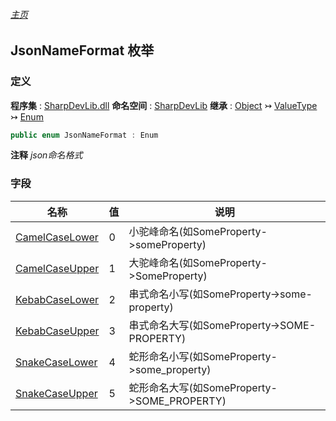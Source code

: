 ###### [主页](./Index.md "主页")
## JsonNameFormat 枚举
### 定义
**程序集** : [SharpDevLib.dll](./SharpDevLib.assembly.md "SharpDevLib.dll")
**命名空间** : [SharpDevLib](./SharpDevLib.namespace.md "SharpDevLib")
**继承** : [Object](https://learn.microsoft.com/en-us/dotnet/api/system.object "Object") ↣ [ValueType](https://learn.microsoft.com/en-us/dotnet/api/system.valuetype "ValueType") ↣ [Enum](https://learn.microsoft.com/en-us/dotnet/api/system.enum "Enum")
``` csharp
public enum JsonNameFormat : Enum
```
**注释**
*json命名格式*

### 字段
|名称|值|说明|
|---|---|---|
|[CamelCaseLower](./SharpDevLib.JsonNameFormat.CamelCaseLower.md "CamelCaseLower")|0|小驼峰命名(如SomeProperty->someProperty)|
|[CamelCaseUpper](./SharpDevLib.JsonNameFormat.CamelCaseUpper.md "CamelCaseUpper")|1|大驼峰命名(如SomeProperty->SomeProperty)|
|[KebabCaseLower](./SharpDevLib.JsonNameFormat.KebabCaseLower.md "KebabCaseLower")|2|串式命名小写(如SomeProperty->some-property)|
|[KebabCaseUpper](./SharpDevLib.JsonNameFormat.KebabCaseUpper.md "KebabCaseUpper")|3|串式命名大写(如SomeProperty->SOME-PROPERTY)|
|[SnakeCaseLower](./SharpDevLib.JsonNameFormat.SnakeCaseLower.md "SnakeCaseLower")|4|蛇形命名小写(如SomeProperty->some_property)|
|[SnakeCaseUpper](./SharpDevLib.JsonNameFormat.SnakeCaseUpper.md "SnakeCaseUpper")|5|蛇形命名大写(如SomeProperty->SOME_PROPERTY)|

